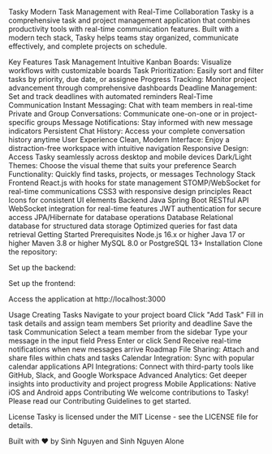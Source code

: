 Tasky
Modern Task Management with Real-Time Collaboration
Tasky is a comprehensive task and project management application that combines productivity tools with real-time communication features. Built with a modern tech stack, Tasky helps teams stay organized, communicate effectively, and complete projects on schedule.

Key Features
Task Management
Intuitive Kanban Boards: Visualize workflows with customizable boards
Task Prioritization: Easily sort and filter tasks by priority, due date, or assignee
Progress Tracking: Monitor project advancement through comprehensive dashboards
Deadline Management: Set and track deadlines with automated reminders
Real-Time Communication
Instant Messaging: Chat with team members in real-time
Private and Group Conversations: Communicate one-on-one or in project-specific groups
Message Notifications: Stay informed with new message indicators
Persistent Chat History: Access your complete conversation history anytime
User Experience
Clean, Modern Interface: Enjoy a distraction-free workspace with intuitive navigation
Responsive Design: Access Tasky seamlessly across desktop and mobile devices
Dark/Light Themes: Choose the visual theme that suits your preference
Search Functionality: Quickly find tasks, projects, or messages
Technology Stack
Frontend
React.js with hooks for state management
STOMP/WebSocket for real-time communications
CSS3 with responsive design principles
React Icons for consistent UI elements
Backend
Java Spring Boot RESTful API
WebSocket integration for real-time features
JWT authentication for secure access
JPA/Hibernate for database operations
Database
Relational database for structured data storage
Optimized queries for fast data retrieval
Getting Started
Prerequisites
Node.js 16.x or higher
Java 17 or higher
Maven 3.8 or higher
MySQL 8.0 or PostgreSQL 13+
Installation
Clone the repository:

Set up the backend:

Set up the frontend:

Access the application at http://localhost:3000

Usage
Creating Tasks
Navigate to your project board
Click "Add Task"
Fill in task details and assign team members
Set priority and deadline
Save the task
Communication
Select a team member from the sidebar
Type your message in the input field
Press Enter or click Send
Receive real-time notifications when new messages arrive
Roadmap
File Sharing: Attach and share files within chats and tasks
Calendar Integration: Sync with popular calendar applications
API Integrations: Connect with third-party tools like GitHub, Slack, and Google Workspace
Advanced Analytics: Get deeper insights into productivity and project progress
Mobile Applications: Native iOS and Android apps
Contributing
We welcome contributions to Tasky! Please read our Contributing Guidelines to get started.

License
Tasky is licensed under the MIT License - see the LICENSE file for details.

Built with ❤️ by Sinh Nguyen and Sinh Nguyen Alone
